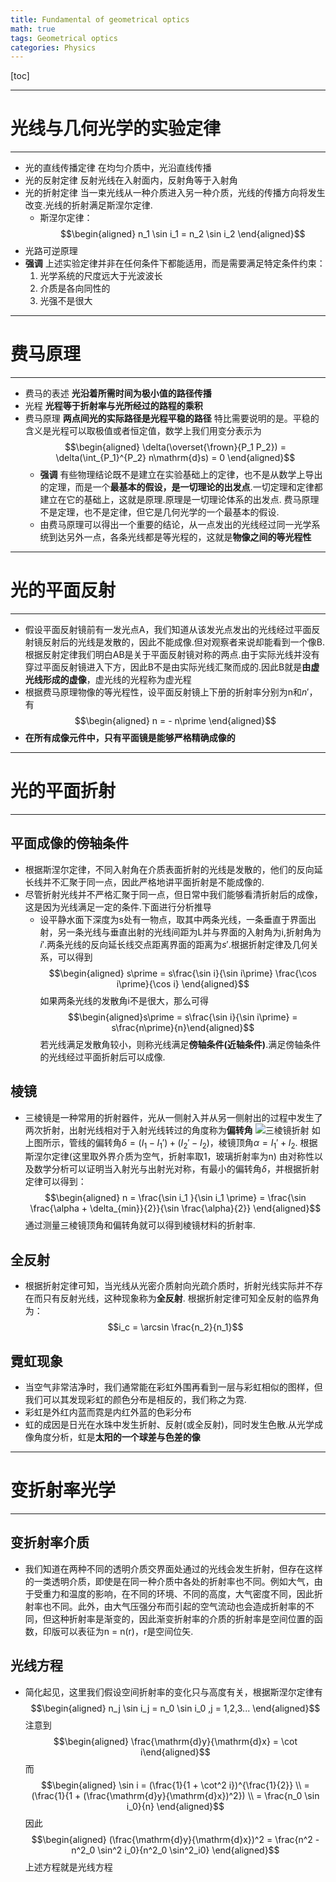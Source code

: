```yaml
---
title: Fundamental of geometrical optics
math: true
tags: Geometrical optics
categories: Physics
---
```


[toc]

***
# 光线与几何光学的实验定律
***
* 光的直线传播定律
  在均匀介质中，光沿直线传播
* 光的反射定律
  反射光线在入射面内，反射角等于入射角
* 光的折射定律
  当一束光线从一种介质进入另一种介质，光线的传播方向将发生改变.光线的折射满足斯涅尔定律.
  *  斯涅尔定律：
     $$\begin{aligned}
      n_1 \sin i_1 = n_2 \sin i_2 
     \end{aligned}$$    
* 光路可逆原理
* **强调**
  上述实验定律并非在任何条件下都能适用，而是需要满足特定条件约束：
  1. 光学系统的尺度远大于光波波长
  2. 介质是各向同性的
  3. 光强不是很大

***
# 费马原理
***
* 费马的表述
  **光沿着所需时间为极小值的路径传播**
* 光程
  **光程等于折射率与光所经过的路程的乘积**
* 费马原理
  **两点间光的实际路径是光程平稳的路径**
  特比需要说明的是。平稳的含义是光程可以取极值或者恒定值，数学上我们用变分表示为
  $$\begin{aligned}
   \delta(\overset{\frown}{P_1 P_2}) = \delta(\int_{P_1}^{P_2} n\mathrm{d}s) = 0
  \end{aligned}$$
  * **强调**
    有些物理结论既不是建立在实验基础上的定律，也不是从数学上导出的定理，而是一个**最基本的假设，是一切理论的出发点**.一切定理和定律都建立在它的基础上，这就是原理.原理是一切理论体系的出发点.
    费马原理不是定理，也不是定律，但它是几何光学的一个最基本的假设.
  * 由费马原理可以得出一个重要的结论，从一点发出的光线经过同一光学系统到达另外一点，各条光线都是等光程的，这就是**物像之间的等光程性**  

***
# 光的平面反射
***
* 假设平面反射镜前有一发光点A，我们知道从该发光点发出的光线经过平面反射镜反射后的光线是发散的，因此不能成像.但对观察者来说却能看到一个像B.根据反射定律我们明白AB是关于平面反射镜对称的两点.由于实际光线并没有穿过平面反射镜进入下方，因此B不是由实际光线汇聚而成的.因此B就是**由虚光线形成的虚像**，虚光线的光程称为虚光程
* 根据费马原理物像的等光程性，设平面反射镜上下册的折射率分别为n和$n\prime$，有
  $$\begin{aligned}
   n = - n\prime
  \end{aligned}$$ 
* **在所有成像元件中，只有平面镜是能够严格精确成像的**
  
***
# 光的平面折射
***
## 平面成像的傍轴条件
* 根据斯涅尔定律，不同入射角在介质表面折射的光线是发散的，他们的反向延长线并不汇聚于同一点，因此严格地讲平面折射是不能成像的.
* 尽管折射光线并不严格汇聚于同一点，但日常中我们能够看清折射后的成像，这是因为光线满足一定的条件.下面进行分析推导 
  * 设平静水面下深度为s处有一物点，取其中两条光线，一条垂直于界面出射，另一条光线与垂直出射的光线间距为L并与界面的入射角为i,折射角为$i\prime$.两条光线的反向延长线交点距离界面的距离为$s\prime$.根据折射定律及几何关系，可以得到
  $$\begin{aligned}
   s\prime = s\frac{\sin i}{\sin i\prime} \frac{\cos i\prime}{\cos i}
  \end{aligned}$$
  如果两条光线的发散角i不是很大，那么可得
  $$\begin{aligned}s\prime = s\frac{\sin i}{\sin i\prime} = s\frac{n\prime}{n}\end{aligned}$$
  若光线满足发散角较小，则称光线满足**傍轴条件(近轴条件)**.满足傍轴条件的光线经过平面折射后可以成像.
## 棱镜
* 三棱镜是一种常用的折射器件，光从一侧射入并从另一侧射出的过程中发生了两次折射，出射光线相对于入射光线转过的角度称为**偏转角**
  ![三棱镜折射](\pic/三棱镜折射.png)
  如上图所示，管线的偏转角$\delta = (I_1 - I_1\prime) + (I_2\prime - I_2)$，棱镜顶角$\alpha = I_1\prime + I_2$.
  根据斯涅尔定律(这里取外界介质为空气，折射率取1，玻璃折射率为n)
  由对称性以及数学分析可以证明当入射光与出射光对称，有最小的偏转角$\delta$，并根据折射定律可以得到：
  $$\begin{aligned}
   n = \frac{\sin i_1 }{\sin i_1 \prime} = \frac{\sin \frac{\alpha + \delta_{min}}{2}}{\sin \frac{\alpha}{2}}
  \end{aligned}$$
  通过测量三棱镜顶角和偏转角就可以得到棱镜材料的折射率.
## 全反射
* 根据折射定律可知，当光线从光密介质射向光疏介质时，折射光线实际并不存在而只有反射光线，这种现象称为**全反射**.
  根据折射定律可知全反射的临界角为：
  $$i_c = \arcsin \frac{n_2}{n_1}$$
## 霓虹现象
* 当空气非常洁净时，我们通常能在彩虹外围再看到一层与彩虹相似的图样，但我们可以其发现彩虹的颜色分布是相反的，我们称之为霓.
* 彩虹是外红内蓝而霓是内红外蓝的色彩分布
* 虹的成因是日光在水珠中发生折射、反射(或全反射)，同时发生色散.从光学成像角度分析，虹是**太阳的一个球差与色差的像**

***
# 变折射率光学
***
## 变折射率介质
* 我们知道在两种不同的透明介质交界面处通过的光线会发生折射，但存在这样的一类透明介质，即使是在同一种介质中各处的折射率也不同。例如大气，由于受重力和温度的影响，在不同的环境、不同的高度，大气密度不同，因此折射率也不同。此外，由大气压强分布而引起的空气流动也会造成折射率的不同，但这种折射率是渐变的，因此渐变折射率的介质的折射率是空间位置的函数，印版可以表征为n = n(r)，r是空间位矢.
## 光线方程
* 简化起见，这里我们假设空间折射率的变化只与高度有关，根据斯涅尔定律有
  $$\begin{aligned} n_j \sin i_j = n_0 \sin i_0  ,j = 1,2,3... \end{aligned}$$
  注意到
  $$\begin{aligned} \frac{\mathrm{d}y}{\mathrm{d}x} = \cot i\end{aligned}$$
  而
  $$\begin{aligned}
   \sin i = (\frac{1}{1 + \cot^2 i})^{\frac{1}{2}}
  \\ =  (\frac{1}{1 + (\frac{\mathrm{d}y}{\mathrm{d}x})^2})
  \\ = \frac{n_0 \sin i_0}{n}
  \end{aligned}$$
  因此
  $$\begin{aligned}
   (\frac{\mathrm{d}y}{\mathrm{d}x})^2 = \frac{n^2 - n^2_0 \sin^2 i_0}{n^2_0 \sin^2_i0}
  \end{aligned}$$
  上述方程就是光线方程
  